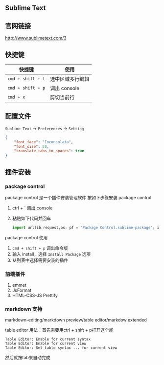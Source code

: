## Sublime Text

## 官网链接

<http://www.sublimetext.com/3>

## 快捷键

|      快捷键       |       使用       |
|-------------------|------------------|
| `cmd + shift + l` | 选中区域多行编辑 |
| `cmd + shift + p` | 调出 console     |
| `cmd + x`         | 剪切当前行       |

## 配置文件

`Sublime Text` -> `Preferences` -> `Setting`

``` json
{
    "font_face": "Inconsolata",
    "font_size": 20,
    "translate_tabs_to_spaces": true
}
```

## 插件安装

### package control

package control 是一个插件安装管理软件
按如下步骤安装 package control

1. ctrl + ` 调出 console
2. 粘贴如下代码并回车

    ``` python
    import urllib.request,os; pf = 'Package Control.sublime-package'; ipp = sublime.installed_packages_path(); urllib.request.install_opener( urllib.request.build_opener( urllib.request.ProxyHandler()) ); open(os.path.join(ipp, pf), 'wb').write(urllib.request.urlopen( 'http://sublime.wbond.net/' + pf.replace(' ','%20')).read())
    ```

package control 使用

1. `cmd + shift + p` 调出命令版
2. 输入 install，选择 `Install Package` 选项
3. 从列表中选择需要安装的插件

### 前端插件

1. emmet
2. JsFormat
3. HTML-CSS-JS Prettify

### markdown 支持

markdown-editing/markdown preview/table editor/markdow extended

table editor 用法：首先需要用ctrl + shift + p打开这个能
```
Table Editor: Enable for current syntax 
Table Editor: Enable for current view 
Table Editor: Set table syntax ... for current view
```
然后就按tab来自动完成

